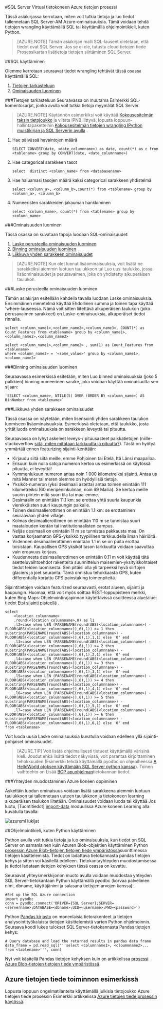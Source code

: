 <properties 
    pageTitle="Käsitellä tietoja SQL Azure | Microsoft Azure" 
    description="SQL Azure tietojen" 
    services="machine-learning" 
    documentationCenter="" 
    authors="garyericson" 
    manager="jhubbard" 
    editor="" />

<tags 
    ms.service="machine-learning" 
    ms.workload="data-services" 
    ms.tgt_pltfrm="na" 
    ms.devlang="na" 
    ms.topic="article" 
    ms.date="09/16/2016" 
    ms.author="fashah;garye;bradsev" /> 

#<a name="heading"></a>SQL Server Virtual tietokoneen Azure tietojen prosessi

Tässä asiakirjassa kerrotaan, miten voit tutkia tietoja ja luo tiedot tallennetaan SQL Server-AM Azure-ominaisuuksia. Tämä voidaan tehdä tietojen wrangling käyttämällä SQL tai käyttämällä ohjelmointikieli, kuten Python.


> [AZURE.NOTE] Tämän asiakirjan malli SQL-lauseet oletetaan, että tiedot ovat SQL Server. Jos se ei ole, tutustu cloud tietojen tiede Prosessikartan lisätietoja tietojen siirtäminen SQL Server.

##<a name="SQL"></a>SQL käyttäminen

Olemme kerrotaan seuraavat tiedot wrangling tehtävät tässä osassa käyttämällä SQL:

1. [Tietojen tarkasteluun](#sql-dataexploration)
2. [Ominaisuuden luominen](#sql-featuregen)

###<a name="sql-dataexploration"></a>Tietojen tarkasteluun
Seuraavassa on muutama Esimerkki SQL-komentosarjat, jonka avulla voit tutkia tietoja myymälät SQL Server.


> [AZURE.NOTE] Käytännön esimerkiksi voit käyttää [Kokousesitelmän taksin tietojoukko](http://www.andresmh.com/nyctaxitrips/) ja viitata IPNB liittyvä, lopusta loppuun-hallintapaketteihin [Kokousesitelmän tietojen wrangling IPython muistikirjan ja SQL Serverin avulla](https://github.com/Azure/Azure-MachineLearning-DataScience/blob/master/Misc/DataScienceProcess/iPythonNotebooks/machine-Learning-data-science-process-sql-walkthrough.ipynb) .

1. Hae päivässä havaintojen määrä

    `SELECT CONVERT(date, <date_columnname>) as date, count(*) as c from <tablename> group by CONVERT(date, <date_columnname>)` 

2. Hae categorical sarakkeen tasot

    `select  distinct <column_name> from <databasename>`

3. Hae haluamasi tasojen määrä kaksi categorical sarakkeen yhdistelmä 

    `select <column_a>, <column_b>,count(*) from <tablename> group by <column_a>, <column_b>`

4. Numeeristen sarakkeiden jakauman hankkiminen

    `select <column_name>, count(*) from <tablename> group by <column_name>`


###<a name="sql-featuregen"></a>Ominaisuuden luominen

Tässä osassa on kuvataan tapoja luodaan SQL-ominaisuudet:  

1. [Laske perusteella ominaisuuden luominen](#sql-countfeature)
2. [Binning ominaisuuden luominen](#sql-binningfeature)
3. [Liikkuva yhden sarakkeen ominaisuudet](#sql-featurerollout)


> [AZURE.NOTE] Kun olet luonut lisäominaisuuksia, voit lisätä ne sarakkeiksi aiemmin luotuun taulukkoon tai Luo uusi taulukko, jossa lisäominaisuudet ja perusavaimen, joka on yhdistetty alkuperäisen taulukon. 

###<a name="sql-countfeature"></a>Laske perusteella ominaisuuden luominen

Tämän asiakirjan esitellään kahdella tavalla luodaan Laske ominaisuuksia. Ensimmäinen menetelmä käyttää Ehdollinen summa ja toinen tapa käyttää 'where-lauseessa. Nämä voit sitten liitettävä alkuperäisen taulukon (joko perusavaimen sarakkeet) on Laske-ominaisuuksia, alkuperäiset tiedot rinnalla.

    select <column_name1>,<column_name2>,<column_name3>, COUNT(*) as Count_Features from <tablename> group by <column_name1>,<column_name2>,<column_name3> 

    select <column_name1>,<column_name2> , sum(1) as Count_Features from <tablename> 
    where <column_name3> = '<some_value>' group by <column_name1>,<column_name2> 

###<a name="sql-binningfeature"></a>Binning ominaisuuden luominen

Seuraavassa esimerkissä esitetään, miten Luo binned ominaisuuksia (joko 5 palkkien) binning numeerinen sarake, joka voidaan käyttää ominaisuutta sen sijaan:

    `SELECT <column_name>, NTILE(5) OVER (ORDER BY <column_name>) AS BinNumber from <tablename>`


###<a name="sql-featurerollout"></a>Liikkuva yhden sarakkeen ominaisuudet

Tässä osassa on näytetään, miten lisensointi yhden sarakkeen taulukon luomiseen lisäominaisuuksia. Esimerkissä oletetaan, että taulukko, josta yrität luoda ominaisuuksia on sarakkeen leveyttä tai pituutta.

Seuraavassa on lyhyt askeleet leveys-/ pituusasteet paikkatietojen (niille-stackoverflow [siitä, miten mitataan tarkkuutta ja pituutta?](http://gis.stackexchange.com/questions/8650/how-to-measure-the-accuracy-of-latitude-and-longitude)). Tästä on hyötyä ymmärtää ennen featurizing sijainti-kenttään:

- Kirjaudu siitä siitä meille, emme Pohjoinen tai Etelä, Itä Länsi maapalloa.
- Erisuuri kuin nolla satoja numeron kertoo us esimerkissä on käytössä pituutta, ei leveyttä!
- Kymmenlukuun numeron antaa noin 1 000 kilometreiksi sijainti. Antaa us mitä Manner tai meren olemme on hyödyllisiä tietoja.
- Yksiköt-numeron (yksi desimaali astetta) antaa toimen enintään 111 kilometreiksi (60 meripeninkulman, noin 69 Mailia). Se kertoa meille suurin piirtein mitä suuri tila tai maa-emme.
- Desimaalin on enintään 11.1 km: se erottaa yhtä suuria kaupunkia vierekkäisten suuri kaupungin paikalle.
- Toinen desimaalierottimen on enintään 1.1 km: se erottaminen seuraavaan yhden village.
- Kolmas desimaalierottimen on enintään 110 m se tunnistaa suuri maatalouden kentän tai institutionaalisten campus.
- Neljäs desimaali on enintään 11 m se tunnistaa pakkausta maa. On vastaa korjaamaton GPS-yksikkö tyypillinen tarkkuudella ilman häiriöitä.
- Viidennen desimaalierottimen enintään 1.1 m se on puita erottaa toisistaan. Kaupallisen GPS yksiköt tason tarkkuutta voidaan saavuttaa vain eroavuus korjaus.
- Kuudennesta desimaalierottimen on enintään 0.11 m voit käyttää tätä asetteluvaihtoehdot rakenteita suunnittelun maisemien-yksityiskohtaiset tiedot teiden luomisesta. Sen pitäisi olla yli tarpeeksi hyvä siirtojen glaciers ja joet seuranta. Tämä onnistuu tehokkaasta GPS, kuten differentially korjattu GPS painstaking toimenpiteitä.

Sijaintitietojen voidaan featurized seuraavasti, erotat alueen, sijainti ja kaupungin. Huomaa, että voit myös soittaa REST-loppupisteen merkki, kuten Bing Maps-Ohjelmointirajapinnan käytettävissä osoitteessa alue/alue: tiedot [Etsi sijainti pisteellä](https://msdn.microsoft.com/library/ff701710.aspx) .

    select 
        <location_columnname>
        ,round(<location_columnname>,0) as l1       
        ,l2=case when LEN (PARSENAME(round(ABS(<location_columnname>) - FLOOR(ABS(<location_columnname>)),6),1)) >= 1 then substring(PARSENAME(round(ABS(<location_columnname>) - FLOOR(ABS(<location_columnname>)),6),1),1,1) else '0' end     
        ,l3=case when LEN (PARSENAME(round(ABS(<location_columnname>) - FLOOR(ABS(<location_columnname>)),6),1)) >= 2 then substring(PARSENAME(round(ABS(<location_columnname>) - FLOOR(ABS(<location_columnname>)),6),1),2,1) else '0' end     
        ,l4=case when LEN (PARSENAME(round(ABS(<location_columnname>) - FLOOR(ABS(<location_columnname>)),6),1)) >= 3 then substring(PARSENAME(round(ABS(<location_columnname>) - FLOOR(ABS(<location_columnname>)),6),1),3,1) else '0' end     
        ,l5=case when LEN (PARSENAME(round(ABS(<location_columnname>) - FLOOR(ABS(<location_columnname>)),6),1)) >= 4 then substring(PARSENAME(round(ABS(<location_columnname>) - FLOOR(ABS(<location_columnname>)),6),1),4,1) else '0' end     
        ,l6=case when LEN (PARSENAME(round(ABS(<location_columnname>) - FLOOR(ABS(<location_columnname>)),6),1)) >= 5 then substring(PARSENAME(round(ABS(<location_columnname>) - FLOOR(ABS(<location_columnname>)),6),1),5,1) else '0' end     
        ,l7=case when LEN (PARSENAME(round(ABS(<location_columnname>) - FLOOR(ABS(<location_columnname>)),6),1)) >= 6 then substring(PARSENAME(round(ABS(<location_columnname>) - FLOOR(ABS(<location_columnname>)),6),1),6,1) else '0' end     
    from <tablename>

Voit luoda uusia Laske ominaisuuksia kuvatulla voidaan edelleen yllä sijainti-pohjaiset ominaisuudet. 


> [AZURE.TIP] Voit lisätä ohjelmallisesti tietueet käyttämällä värisinä kieli. Joudut ehkä lisätä tiedot näkyvissä, voit parantaa kirjoittaminen tehokkuuden (Esimerkki tehdä käyttämällä pyodbc on ohjeaiheessa [A HelloWorld otoksen käyttämään SQL Server python kanssa](https://code.google.com/p/pypyodbc/wiki/A_HelloWorld_sample_to_access_mssql_with_python)). Toinen vaihtoehto on Lisää [BCP apuohjelman](https://msdn.microsoft.com/library/ms162802.aspx)tietokannan tiedot.

###<a name="sql-aml"></a>Yhteyden muodostaminen Azure koneen oppiminen

Äskettäin luodun ominaisuus voidaan lisätä sarakkeena aiemmin luotuun taulukkoon tai tallennetaan uuteen taulukkoon ja tietokoneen learning alkuperäisen taulukon liitetään. Ominaisuudet voidaan luoda tai käyttää Jos luotu, [Tuontitiedot] [ import-data] moduulissa Azure koneen Learning alla kuvatulla tavalla:

![azureml lukijat][1] 

##<a name="python"></a>Ohjelmointikieli, kuten Python käyttäminen

Python avulla voit tutkia tietoja ja luo ominaisuuksia, kun tiedot on SQL Server on samanlainen kuin Azuren Blob-objektien käyttäminen Python [prosessin Azure Blob-tietojen tietojen tiede ympäristössä](machine-learning-data-science-process-data-blob.md)suorittimessa tietojen käsittelemistä. Tiedot on ladattava tietokannasta pandas tietojen kehys ja sitten voi käsitellä edelleen. Tietokantayhteyden muodostamisessa ja tiedot ladataan tietojen kehyksen tässä osassa on kuvattu.

Seuraavat yhteysmerkkijonon muoto avulla voidaan muodostaa yhteyden SQL Server-tietokantaan Python käyttämällä pyodbc (korvaa palvelimen nimi, dbname, käyttäjänimi ja salasana tiettyjen arvojen kanssa):

    #Set up the SQL Azure connection
    import pyodbc   
    conn = pyodbc.connect('DRIVER={SQL Server};SERVER=<servername>;DATABASE=<dbname>;UID=<username>;PWD=<password>')

Python [Pandas kirjasto](http://pandas.pydata.org/) on monenlaisia tietorakenteet ja tietojen analysointityökaluista tietojen käsittelemistä varten Python ohjelmoinnin. Seuraava koodi lukee tulokset SQL Server-tietokannasta Pandas tietojen kehys:

    # Query database and load the returned results in pandas data frame
    data_frame = pd.read_sql('''select <columnname1>, <cloumnname2>... from <tablename>''', conn)

Nyt voit käsitellä Pandas tietojen kehyksen kuin on artikkelissa [prosessi Azure Blob-tietojen tietojen tiede ympäristössä](machine-learning-data-science-process-data-blob.md).

## <a name="azure-data-science-in-action-example"></a>Azure tietojen tiede toiminnon esimerkissä

Lopusta loppuun ongelmatilanteita käyttämällä julkisia tietojoukko Azure tietojen tiede prosessin Esimerkki artikkelissa [Azure tietojen tiede prosessin käytössä](machine-learning-data-science-process-sql-walkthrough.md).

[1]: ./media/machine-learning-data-science-process-sql-server-virtual-machine/reader_db_featurizedinput.png


<!-- Module References -->
[import-data]: https://msdn.microsoft.com/library/azure/4e1b0fe6-aded-4b3f-a36f-39b8862b9004/
 
